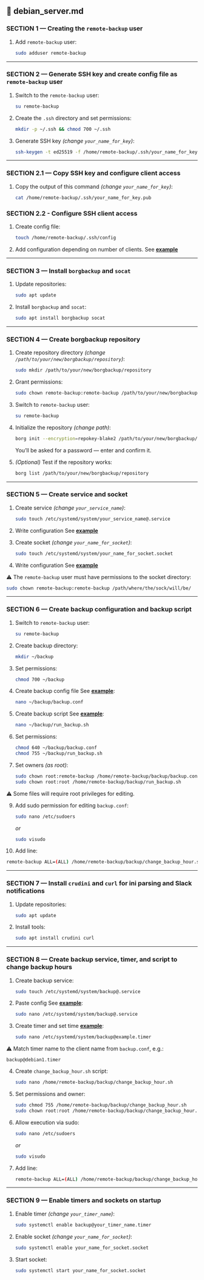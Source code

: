 
## 📁 debian_server.md

### SECTION 1 — Creating the `remote-backup` user

1. Add `remote-backup` user:
   ```bash
   sudo adduser remote-backup
   ```

---

### SECTION 2 — Generate SSH key and create config file as `remote-backup` user

1. Switch to the `remote-backup` user:
   ```bash
   su remote-backup
   ```

2. Create the `.ssh` directory and set permissions:
   ```bash
   mkdir -p ~/.ssh && chmod 700 ~/.ssh
   ```

3. Generate SSH key *(change `your_name_for_key`)*:
   ```bash
   ssh-keygen -t ed25519 -f /home/remote-backup/.ssh/your_name_for_key -N ""
   ```

---

### SECTION 2.1 — Copy SSH key and configure client access

1. Copy the output of this command *(change `your_name_for_key`)*:
   ```bash
   cat /home/remote-backup/.ssh/your_name_for_key.pub
   ```

### SECTION 2.2 - Configure SSH client access

1. Create config file:
   ```bash
   touch /home/remote-backup/.ssh/config
   ```

2. Add configuration depending on number of clients. See **[example](/server/config)**

---

### SECTION 3 — Install `borgbackup` and `socat`

1. Update repositories:
   ```bash
   sudo apt update
   ```

2. Install `borgbackup` and `socat`:
   ```bash
   sudo apt install borgbackup socat
   ```

---

### SECTION 4 — Create borgbackup repository

1. Create repository directory *(change `/path/to/your/new/borgbackup/repository`)*:
   ```bash
   sudo mkdir /path/to/your/new/borgbackup/repository
   ```

2. Grant permissions:
   ```bash
   sudo chown remote-backup:remote-backup /path/to/your/new/borgbackup/repository
   ```

3. Switch to `remote-backup` user:
   ```bash
   su remote-backup
   ```

4. Initialize the repository *(change path)*:
   ```bash
   borg init --encryption=repokey-blake2 /path/to/your/new/borgbackup/repository
   ```

   You’ll be asked for a password — enter and confirm it.

5. *(Optional)* Test if the repository works:
   ```bash
   borg list /path/to/your/new/borgbackup/repository
   ```

---

### SECTION 5 — Create service and socket

1. Create service *(change `your_service_name`)*:
   ```bash
   sudo touch /etc/systemd/system/your_service_name@.service
   ```

2. Write configuration See **[example](/server/example@.service)**

3. Create socket *(change `your_name_for_socket`)*:
   ```bash
   sudo touch /etc/systemd/system/your_name_for_socket.socket
   ```

4. Write configuration See **[example](/server/example.socket)**

⚠️ The `remote-backup` user must have permissions to the socket directory:
```bash
sudo chown remote-backup:remote-backup /path/where/the/sock/will/be/
```

---

### SECTION 6 — Create backup configuration and backup script

1. Switch to `remote-backup` user:
   ```bash
   su remote-backup
   ```

2. Create backup directory:
   ```bash
   mkdir ~/backup
   ```

3. Set permissions:
   ```bash
   chmod 700 ~/backup
   ```

4. Create backup config file See **[example](/server/backup.conf)**:
   ```bash
   nano ~/backup/backup.conf
   ```

5. Create backup script See **[example](/server/run_backup.sh)**:
   ```bash
   nano ~/backup/run_backup.sh
   ```

7. Set permissions:
   ```bash
   chmod 640 ~/backup/backup.conf
   chmod 755 ~/backup/run_backup.sh
   ```

8. Set owners *(as root)*:
   ```bash
   sudo chown root:remote-backup /home/remote-backup/backup/backup.conf
   sudo chown root:root /home/remote-backup/backup/run_backup.sh
   ```

⚠️ Some files will require root privileges for editing.

9. Add sudo permission for editing `backup.conf`:
   ```bash
   sudo nano /etc/sudoers
   ```
   *or*
   ```bash
   sudo visudo
   ```

10. Add line:
   ```bash
   remote-backup ALL=(ALL) /home/remote-backup/backup/change_backup_hour.sh, /usr/bin/nano backup.conf
   ```

---

### SECTION 7 — Install `crudini` and `curl` for ini parsing and Slack notifications

1. Update repositories:
   ```bash
   sudo apt update
   ```

2. Install tools:
   ```bash
   sudo apt install crudini curl
   ```

---

### SECTION 8 — Create backup service, timer, and script to change backup hours

1. Create backup service:
   ```bash
   sudo touch /etc/systemd/system/backup@.service
   ```

2. Paste config See **[example](/server/backup@.service)**:
   ```bash
   sudo nano /etc/systemd/system/backup@.service
   ```

3. Create timer and set time **[example](/server/backup@example.timer)**:
   ```bash
   sudo nano /etc/systemd/system/backup@example.timer
   ```

⚠️ Match timer name to the client name from `backup.conf`, e.g.:
```text
backup@debian1.timer
```

4. Create `change_backup_hour.sh` script:
   ```bash
   sudo nano /home/remote-backup/backup/change_backup_hour.sh
   ```

5. Set permissions and owner:
   ```bash
   sudo chmod 755 /home/remote-backup/backup/change_backup_hour.sh
   sudo chown root:root /home/remote-backup/backup/change_backup_hour.sh
   ```

6. Allow execution via sudo:
   ```bash
   sudo nano /etc/sudoers
   ```
   *or*
   ```bash
   sudo visudo
   ```

7. Add line:
   ```bash
   remote-backup ALL=(ALL) /home/remote-backup/backup/change_backup_hour.sh
   ```

---

### SECTION 9 — Enable timers and sockets on startup

1. Enable timer *(change `your_timer_name`)*:
   ```bash
   sudo systemctl enable backup@your_timer_name.timer
   ```

2. Enable socket *(change `your_name_for_socket`)*:
   ```bash
   sudo systemctl enable your_name_for_socket.socket
   ```

3. Start socket:
   ```bash
   sudo systemctl start your_name_for_socket.socket
   ```
